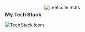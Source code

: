 <!DOCTYPE html>
<html lang="en">
<head>
<meta charset="UTF-8">
<meta name="viewport" content="width=device-width, initial-scale=1.0">
<title>My Portfolio</title>
<style>
  .flex-container {
    display: flex;
    justify-content: center;
    flex-wrap: wrap;
  }

  .flex-item {
    flex: 1;
    min-width: 250px; /* Minimum width of each flex item */
    text-align: center;
    margin: 10px;
  }

  /* Add styles for icons and images as needed */
</style>
</head>
<body>
<div class="flex-container">
  <div class="flex-item">
    <h3>My Tech Stack</h3>
    <a href="https://skillicons.dev">
      <img src="https://skillicons.dev/icons?i=arduino,raspberrypi,bash,c,cpp,opencv,linux,py,fastapi,aws,html,css,bootstrap,js,mysql,docker&perline=4" alt="Tech Stack Icons">
    </a>
  </div>
  <div class="flex-item">
    <img src="https://leetcard.jacoblin.cool/surendars0401?ext=heatmap" alt="Leetcode Stats">
  </div>
</div>
</body>
</html>
